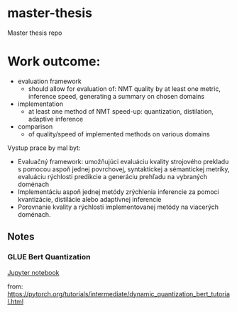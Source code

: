 # master-thesis
Master thesis repo

# Work outcome:
* evaluation framework
    * should allow for evaluation of: NMT quality by at least one metric, inference speed, generating a summary on chosen domains
* implementation
    * at least one method of NMT speed-up: quantization, distilation, adaptive inference
* comparison
    * of quality/speed of implemented methods on various domains

Vystup prace by mal byt:
* Evaluačný framework: umožňujúci evaluáciu kvality strojového prekladu s pomocou aspoň jednej povrchovej, syntaktickej a sémantickej metriky, evaluáciu rýchlosti predikcie a generáciu prehľadu na vybraných doménach
* Implementáciu aspoň jednej metódy zrýchlenia inferencie za pomoci kvantizácie, distilácie alebo adaptívnej inferencie
* Porovnanie kvality a rýchlosti implementovanej metódy na viacerých doménach.


## Notes

### GLUE Bert Quantization
[Jupyter notebook](examples/glue_quantization/notes_examples.ipynb)

from: https://pytorch.org/tutorials/intermediate/dynamic_quantization_bert_tutorial.html
